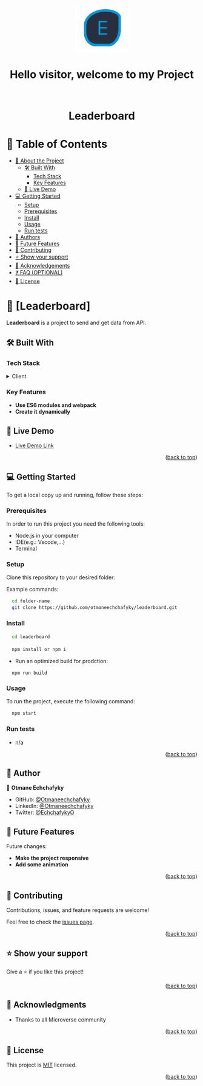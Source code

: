 <a name="readme-top"></a>

<div align="center">
  <img src="./assets/pf-logo.png" alt="logo" width="140"  height="auto" />
  <br/>

  <h1><b>Hello visitor, welcome to my Project</b></h1>

</div>


<div align="center">
  
  <br/>
<h1 align="center">Leaderboard</h1>
</div>

<!-- TABLE OF CONTENTS -->

# 📗 Table of Contents

- [📖 About the Project](#about-project)
  - [🛠 Built With](#built-with)
    - [Tech Stack](#tech-stack)
    - [Key Features](#key-features)
  - [🚀 Live Demo](#live-demo)
- [💻 Getting Started](#getting-started)
  - [Setup](#setup)
  - [Prerequisites](#prerequisites)
  - [Install](#install)
  - [Usage](#usage)
  - [Run tests](#run-tests)
- [👥 Authors](#authors)
- [🔭 Future Features](#future-features)
- [🤝 Contributing](#contributing)
- [⭐️ Show your support](#support)
- [🙏 Acknowledgements](#acknowledgements)
- [❓ FAQ (OPTIONAL)](#faq)
- [📝 License](#license)

<!-- PROJECT DESCRIPTION -->

# 📖 [Leaderboard] <a name="about-project"></a>


**Leaderboard** is a project to send and get data from API.

## 🛠 Built With <a name="built-with"></a>

### Tech Stack <a name="tech-stack"></a>

<details>
  <summary>Client</summary>
  <ul>
    <li><a href="https://www.w3.org/TR/2011/WD-html5-20110405/">HTML5</a></li>
    <li><a href="https://www.w3.org/Style/CSS/specs.en.html">CSS</a></li>
    <li><a href="https://www.ecma-international.org/publications-and-standards/standards/ecma-262/">JavaScript</a></li>
  </ul>
</details>

<!-- Features -->

### Key Features <a name="key-features"></a>


- **Use ES6 modules and webpack**
- **Create it dynamically** 

<!-- LIVE DEMO -->

## 🚀 Live Demo <a name="live-demo"></a>

- [Live Demo Link](https://otmaneechchafyky.github.io/leaderboard/dist/)

<p align="right">(<a href="#readme-top">back to top</a>)</p>


<!-- GETTING STARTED -->

## 💻 Getting Started <a name="getting-started"></a>

To get a local copy up and running, follow these steps:

### Prerequisites

In order to run this project you need the following tools:
- Node.js in your computer
- IDE(e.g.: Vscode,...)
- Terminal


### Setup

Clone this repository to your desired folder:

Example commands:

```sh
  cd folder-name
  git clone https://github.com/otmaneechchafyky/leaderboard.git
```

### Install

```sh
  cd leaderboard

  npm install or npm i
```

- Run an optimized build for prodction:
```
  npm run build
```

### Usage

To run the project, execute the following command:

```sh
  npm start

```

### Run tests

- n/a


<p align="right">(<a href="#readme-top">back to top</a>)</p>

<!-- AUTHORS -->

## 👥 Author <a name="authors"></a>



👤 **Otmane Echchafyky**


- GitHub: [@Otmaneechchafyky](https://github.com/otmaneechchafyky/)
- LinkedIn: [@Otmaneechchafyky](https://www.linkedin.com/in/otmane-echchafyky-125801248/)
- Twitter: [@EchchafykyO](https://twitter.com/EchchafykyO)





<!-- FUTURE FEATURES -->

## 🔭 Future Features <a name="future-features"></a>



Future changes:

- **Make the project responsive**
- **Add some animation** 

<p align="right">(<a href="#readme-top">back to top</a>)</p>

<!-- CONTRIBUTING -->

## 🤝 Contributing <a name="contributing"></a>

Contributions, issues, and feature requests are welcome!

Feel free to check the [issues page](https://github.com/otmaneechchafyky/leaderboard/issues).

<p align="right">(<a href="#readme-top">back to top</a>)</p>

<!-- SUPPORT -->

## ⭐️ Show your support <a name="support"></a>


Give a ⭐️ if you like this project!

<p align="right">(<a href="#readme-top">back to top</a>)</p>

<!-- ACKNOWLEDGEMENTS -->

## 🙏 Acknowledgments <a name="acknowledgements"></a>


- Thanks to all Microverse community


<p align="right">(<a href="#readme-top">back to top</a>)</p>

<!-- LICENSE -->

## 📝 License <a name="license"></a>

This project is [MIT](./LICENSE) licensed.


<p align="right">(<a href="#readme-top">back to top</a>)</p>